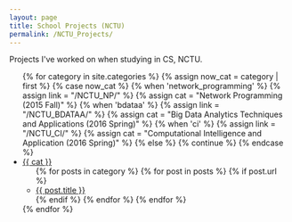 ```yaml
---
layout: page
title: School Projects (NCTU)
permalink: /NCTU_Projects/
---
```


Projects I've worked on when studying in CS, NCTU.<br/>


<ul class="post-list">
{% for category in site.categories %}
		{% assign now_cat = category | first %}
		{% case now_cat %}
			{% when 'network_programming' %}
				{% assign link = "/NCTU_NP/" %}
				{% assign cat = "Network Programming (2015 Fall)" %}
			{% when 'bdataa' %}
				{% assign link = "/NCTU_BDATAA/" %}
				{% assign cat = "Big Data Analytics Techniques and Applications (2016 Spring)" %}
			{% when 'ci' %}
				{% assign link = "/NCTU_CI/" %}
				{% assign cat = "Computational Intelligence and Application (2016 Spring)" %}
			{% else %}
				{% continue %}
		{% endcase %}
		<li>
			<a href="{{ link }}">{{ cat }}</a>
			<ul>
				{% for posts in category %}
					{% for post in posts %}
						{% if post.url %}
							<li><a href="{{ post.url }}">{{ post.title }}</a></li>
						{% endif %}
					{% endfor %}
				{% endfor %}
			</ul>
		</li>
{% endfor %}

</ul>
